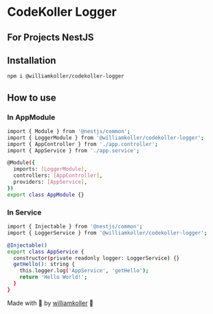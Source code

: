 # CodeKoller Logger

## For Projects NestJS

## Installation

```bash
npm i @williamkoller/codekoller-logger
```

## How to use

### In AppModule

```bash
import { Module } from '@nestjs/common';
import { LoggerModule } from '@williamkoller/codekoller-logger';
import { AppController } from './app.controller';
import { AppService } from './app.service';

@Module({
  imports: [LoggerModule],
  controllers: [AppController],
  providers: [AppService],
})
export class AppModule {}
```

### In Service

```bash
import { Injectable } from '@nestjs/common';
import { LoggerService } from '@williamkoller/codekoller-logger';

@Injectable()
export class AppService {
  constructor(private readonly logger: LoggerService) {}
  getHello(): string {
    this.logger.log('AppService', 'getHello');
    return 'Hello World!';
  }
}
```

Made with 🖤 by [williamkoller](https://github.com/williamkoller) :wave:
